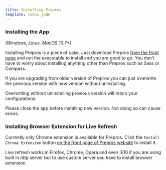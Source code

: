 ```yaml
---
title: Installing Prepros
template: index.jade
---
```


### Installing the App

*(Windows, Linux, MacOS 10.7+)*

Installing Prepros is a piece of cake. Just download Prepros [from the front page](http://alphapixels.com/prepros/) and run the executable to install and you are good to go. You don't have to worry about installing anything other than Prepros such as Sass or Compass.

If you are upgrading from older version of Prepros you can just overwrite the previous version with new version without uninstalling.

Overwriting without uninstalling previous version will retain your configurations.

<div class="alert alert-info">Please close the app before installing new version. Not doing so can cause errors.</div>

### Installing Browser Extension for Live Refresh

Currently only Chrome extension is available for Prepros. Click the `Install Chrome Extension` button [on the front page of Prepros website](http://alphapixels.com/prepros/) to install it.

Live refresh works in Firefox, Chrome, Opera and even IE10 if you are using built in http server but to use custom server you have to install browser extension.
